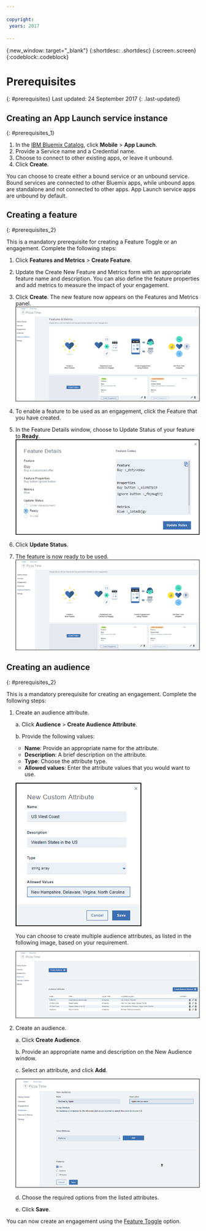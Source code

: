 ```yaml
---

copyright:
 years: 2017

---
```


{:new_window: target="_blank"}
{:shortdesc: .shortdesc}
{:screen:.screen}
{:codeblock:.codeblock}

# Prerequisites
{: #prerequisites}
Last updated: 24 September 2017
{: .last-updated}


## Creating an App Launch service instance
{: #prerequisites_1}

1. In the [IBM Bluemix Catalog](https://console.ng.bluemix.net/catalog/), click **Mobile** > **App Launch**.
2. Provide a Service name and a Credential name.
3. Choose to connect to other existing apps, or leave it unbound.
4. Click **Create**.


You can choose to create either a bound service or an unbound service. Bound services are connected to other Bluemix apps, while unbound apps are standalone and not connected to other apps. App Launch service apps are unbound by default.


## Creating a feature
{: #prerequisites_2}

This is a mandatory prerequisite for creating a Feature Toggle or an engagement. Complete the following steps:

1. Click **Features and Metrics** > **Create Feature**.

2. Update the Create New Feature and Metrics form with an appropriate feature name and description. You can also define the feature properties and add metrics to measure the impact of your engagement.

3. Click **Create**. The new feature now appears on the Features and Metrics panel. 
![New Features](images/feature_creating.gif)

4. To enable a feature to be used as an engagement, click the Feature that you have created.

5. In the Feature Details window, choose to Update Status of your feature to **Ready**.
![Feature Details](images/feature_details.gif)

6. Click **Update Status**.

7. The feature is now ready to be used.
![Feature ready to be used](images/feature_multiple_1.gif)


## Creating an audience
{: #prerequisites_2}

This is a mandatory prerequisite for creating an engagement. Complete the following steps:

1. Create an audience attribute. 

	a. Click **Audience** > **Create Audience Attribute**.

	b. Provide the following values:

	- **Name**: Provide an appropriate name for the attribute.
	- **Description**: A brief description on the attribute.
	- **Type**:	Choose the attribute type.
	- **Allowed values**: Enter the attribute values that you would want to use.

	![Audience attributes](images/audience_attribute_creation.gif)

	You can choose to create multiple audience attributes, as listed in the following image, based on your requirement.
	
	![Audience attributes](images/audience_attributes.gif)


2. Create an audience.

	a. Click **Create Audience**.

	b. Provide an appropriate name and description on the New Audience window.

	c. Select an attribute, and click **Add**.

	![Audience attributes](images/audience_platforms.gif)

	d. Choose the required options from the listed attributes.

	e. Click **Save**.

You can now create an engagement using the [Feature Toggle](app_feature_message.html) option.